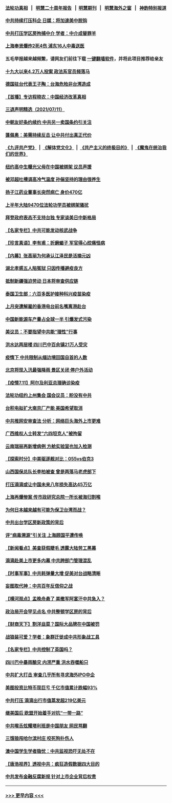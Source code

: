 #### [法轮功真相](https://github.com/gfw-breaker/truth/blob/master/README.md?t=0) &nbsp;&nbsp;|&nbsp;&nbsp; [明慧二十周年报告](https://github.com/gfw-breaker/mh-reports/blob/master/README.md?t=0) &nbsp;&nbsp;|&nbsp;&nbsp;[明慧期刊](https://github.com/gfw-breaker/mh-qikan) &nbsp;&nbsp;|&nbsp;&nbsp; [明慧海外之窗](https://github.com/gfw-breaker/mh-news/blob/master/README.md?t=0) &nbsp;&nbsp;|&nbsp;&nbsp; [神韵特别报道](https://github.com/gfw-breaker/mh-news/blob/master/shenyun.md?t=0)
#### [中共持续打压科企 日媒：将加速美中脱钩](../pages/nsc413/n13083312.md?t=07121801) 
#### [中共打压学区房拘捕中介 学者：中介成替罪羊](../pages/nsc413/n13082921.md?t=07121801) 
#### [上海奉贤爆炸2死4伤 浦东16人中毒送医](../pages/nsc413/n13083081.md?t=07121801) 
#### 五毛举报越来越频繁，请网友们前往下载 [一键翻墙软件](https://github.com/gfw-breaker/ssr-accounts)，并将此项目推荐给亲友
#### [十九大以来4.2万人投案 政法系官员频落马](../pages/nsc413/n13082568.md?t=07121801) 
#### [德国驻台代表王子陶：台海危险非台湾造成](../pages/nsc413/n13082979.md?t=07121801) 
#### [【首播】专访程晓农：中国经济改革真相](../pages/nsc413/n13082479.md?t=07121801) 
#### [三退声明精选（2021/07/11）](../pages/nsc413/n13082834.md?t=07121801) 
#### [中朝友好条约续约 中共另一卖国条约引关注](../pages/nsc413/n13082256.md?t=07121801) 
#### [蓬佩奥：美需持续反击 让中共付出真正代价](../pages/nsc413/n13082614.md?t=07121801) 
#### [《九评共产党》](https://github.com/begood0513/9ping.md/blob/master/README.md) &nbsp;|&nbsp; [《解体党文化》](../../../../jtdwh.md/blob/master/README.md)  &nbsp;|&nbsp; [《共产主义的终极目的》](../../../../gczydzjmd.md/blob/master/README.md) &nbsp;|&nbsp; [《魔鬼在统治我们的世界》](../../../../mgztzwmdsj.md/blob/master/README.md) 
#### [纽约高中生曝光父母在中国被绑架 议员声援](../pages/nsc413/n13082589.md?t=07121801) 
#### [被邓超吐槽调高冷气温度 孙俪坚持的理由很养生](../pages/nsc413/n13082296.md?t=07121801) 
#### [扬子江药业董事长突然病亡 身价470亿](../pages/nsc413/n13082525.md?t=07121801) 
#### [上半年大陆9470位法轮功学员被绑架骚扰](../pages/nsc413/n13081326.md?t=07121801) 
#### [拜登政府表态不支持台独 专家谈美日中新格局](../pages/nsc413/n13082254.md?t=07121801) 
#### [【名家专栏】中共可能发动核武战争](../pages/nsc413/n13081853.md?t=07121801) 
#### [【珍言真语】李有甫：折磨蝎子 军官得心绞痛怪病](../pages/nsc413/n13082243.md?t=07121801) 
#### [【内幕】张高丽为何承认江泽民是活摘元凶](../pages/nsc413/n13082162.md?t=07121801) 
#### [湖北孝感五人陷冤狱 只因传播避疫良方](../pages/nsc413/n13082042.md?t=07121801) 
#### [抵制新疆强迫劳动 日本将审查供应链](../pages/nsc413/n13082163.md?t=07121801) 
#### [泰国卫生部：六百多医护接种科兴疫苗染疫](../pages/nsc413/n13081752.md?t=07121801) 
#### [上月突遭解雇的香港电台前名嘴离港赴台](../pages/nsc413/n13081946.md?t=07121801) 
#### [中国新能源车产量占全球一半 引爆发式污染](../pages/nsc413/n13082031.md?t=07121801) 
#### [美议员：不要指望中共能“理性”行事](../pages/nsc413/n13082000.md?t=07121801) 
#### [洪水达两层楼 四川巴中百余镇21万人受灾](../pages/nsc413/n13081785.md?t=07121801) 
#### [疫情下 中共限制从缅边境回国自首的人数](../pages/nsc413/n13081740.md?t=07121801) 
#### [北京将现入汛最强降雨 景区关闭 停户外活动](../pages/nsc413/n13081674.md?t=07121801) 
#### [【疫情7.11】阿尔及利亚总理确诊染疫](../pages/nsc413/n13081574.md?t=07121801) 
#### [法轮功纽约上州集会 国会议员：盼没有中共](../pages/nsc413/n13081092.md?t=07121801) 
#### [台积电拟扩大南京厂产能 美国希望取消](../pages/nsc413/n13081763.md?t=07121801) 
#### [中共推网安审查法 分析：网络巨头海外上市更难](../pages/nsc413/n13081729.md?t=07121801) 
#### [广西维权人士转发“六四坦克人”被拘留](../pages/nsc413/n13081375.md?t=07121801) 
#### [云南瑞丽再新增病例 方舱实验室也加入检测](../pages/nsc413/n13081547.md?t=07121801) 
#### [【探索时分】中美驱逐舰对比：055vs伯克3](../pages/nsc413/n13081164.md?t=07121801) 
#### [山西国保总队长李柏被查 曾是两落马老虎部下](../pages/nsc413/n13081477.md?t=07121801) 
#### [打压滴滴或让中国未来八年损失高达45万亿](../pages/nsc413/n13081320.md?t=07121801) 
#### [上海再爆惨案 传市政研究总院一所长被海归割喉](../pages/nsc413/n13080627.md?t=07121801) 
#### [为何日本越来越有可能为保卫台湾而战？](../pages/nsc413/n13079575.md?t=07121801) 
#### [中共出台学区房新政策的背后](../pages/nsc413/n13081366.md?t=07121801) 
#### [评“病毒溯源”引关注 上海顾国平遭传唤](../pages/nsc413/n13081364.md?t=07121801) 
#### [【新闻看点】美查获假睫毛 透露大陆劳工黑幕](../pages/nsc413/n13081094.md?t=07121801) 
#### [滴滴赴美上市更多内幕 中共跨部门管理混乱](../pages/nsc413/n13081021.md?t=07121801) 
#### [【时事军事】中共耗弹量大增 促美对台战略清晰](../pages/nsc413/n13078925.md?t=07121801) 
#### [妄图取代神：中共百年反信仰之战](../pages/nsc413/n13080102.md?t=07121801) 
#### [【横河观点】孟晚舟悬了 美撤军阿富汗中共急入？](../pages/nsc413/n13081152.md?t=07121801) 
#### [政治局开会罕见点名 中共整顿学区房的背后](../pages/nsc413/n13081137.md?t=07121801) 
#### [【财商天下】割洋韭菜？国际大品牌在中国被罚](../pages/nsc413/n13080854.md?t=07121801) 
#### [战狼装可爱？学者：象群迁徙成中共形象战工具](../pages/nsc413/n13081041.md?t=07121801) 
#### [【名家专栏】中共控制了英国吗？](../pages/nsc413/n13080067.md?t=07121801) 
#### [四川巴中暴雨酿灾 内涝严重 洪水吞噬船只](../pages/nsc413/n13081047.md?t=07121801) 
#### [中共扩大打击 审查几乎所有寻求海外IPO中企](../pages/nsc413/n13080990.md?t=07121801) 
#### [美图投资比特币现巨亏 千亿市值累计跌幅93%](../pages/nsc413/n13081006.md?t=07121801) 
#### [中共打压 滴滴出行市值蒸发超219亿美元](../pages/nsc413/n13080936.md?t=07121801) 
#### [继美国后 欧盟开始着手对抗“一带一路”](../pages/nsc413/n13080932.md?t=07121801) 
#### [中共喉舌炫耀塔利班是中国朋友 网民骂翻](../pages/nsc413/n13080913.md?t=07121801) 
#### [三饿狼闯哈尔滨村庄 咬死狗扑伤人](../pages/nsc413/n13080861.md?t=07121801) 
#### [澳中国学生学者隐忧：中共监视恐吓无处不在](../pages/nsc413/n13080804.md?t=07121801) 
#### [【唐浩视界】透视中共：疯狂造假数据四大目的](../pages/nsc413/n13080590.md?t=07121801) 
#### [中共发布金融反腐新规 针对上市企业背后权贵](../pages/nsc413/n13080390.md?t=07121801) 

----
#### [ >>> 更早内容 <<< ](../indexes/nsc413-earlier.md)
